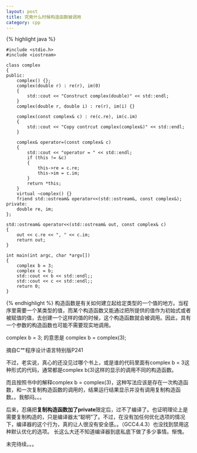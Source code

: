 ```yaml
---
layout: post
title: 究竟什么时候构造函数被调用
category: cpp
---
```

{% highlight java %}

    #include <stdio.h>
    #include <iostream>

    class complex
    {
    public:
        complex() {};
        complex(double r) : re(r), im(0)
        {
            std::cout << "Construct complex(double)" << std::endl;
        }
        complex(double r, double i) : re(r), im(i) {}

        complex(const complex& c) : re(c.re), im(c.im)
        {
            std::cout << "Copy contrcut complex(complex&)" << std::endl;
        }

        complex& operator=(const complex& c)
        {
            std::cout << "operator = " << std::endl;
            if (this != &c)
            {
                this->re = c.re;
                this->im = c.im;
            }
            return *this;
        }
        virtual ~complex() {}
        friend std::ostream& operator<<(std::ostream&, const complex&);
    private:
        double re, im;
    };

    std::ostream& operator<<(std::ostream& out, const complex& c)
    {
        out << c.re << ", " << c.im;
        return out;
    }

    int main(int argc, char *argv[])
    {
        complex b = 3;
        complex c = b;
        std::cout << b << std::endl;;
        std::cout << c << std::endl;;
        return 0;
    }

{% endhighlight %}
构造函数是有关如何建立起给定类型的一个值的地方。当程序里需要一个某类型的值，而某个构造函数又能通过把所提供的值作为初始式或者被赋值的值，去创建一个这样的值的时候，这个构造函数就会被调用。因此，具有一个参数的构造函数也可能不需要现实地调用。

complex b = 3; 的意思是 complex b = complex(3);

摘自C艹程序设计语言特别版P241

不过，老实说，真心的还没见过哪个书上，或是谁的代码里面有complex b = 3这种形式的代码，通常都是complex b(3)这样的显示的调用不同的构造函数。

而且按照书中的解释complex b = complex(3)，这种写法应该是存在一次构造函数，和一次复制构造函数的调用的，结果运行结果显示并没有调用复制构造函数。。我郁闷。。。

后来，忍痛把**复制构造函数加了private**限定后，过不了编译了。也证明理论上是需要复制构造的，只是编译器太“聪明”了。不过，在没有加任何优化选项的情况下，编译器的这个行为，真的让人很没有安全感。。（GCC4.4.3）也没找到禁用这种默认优化的选项。 
 长这么大还不知道编译器到底私底下做了多少事情。惭愧。

未完待续。。。


